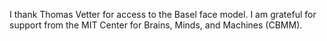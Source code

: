 I thank Thomas Vetter for access to the Basel face model. I am grateful for support from the MIT Center for Brains, Minds, and Machines (CBMM).
